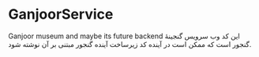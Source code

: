 # GanjoorService
Ganjoor museum and maybe its future backend
این کد وب سرویس گنجینهٔ گنجور است که ممکن است در آینده کد زیرساخت آینده گنجور مبتنی بر آن نوشته شود.
